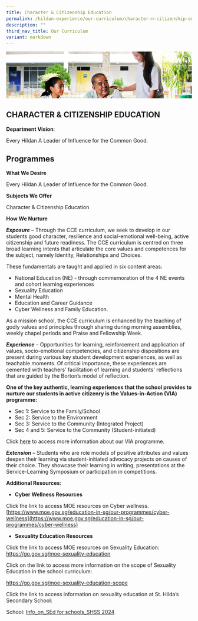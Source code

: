 ```yaml
---
title: Character & Citizenship Education
permalink: /hildan-experience/our-curriculum/character-n-citizenship-education/
description: ""
third_nav_title: Our Curriculum
variant: markdown
---
```

![](/images/Character%20Education/CCE%20Banner.jpg)

CHARACTER &amp; CITIZENSHIP EDUCATION
---------------------------------
**Department Vision**:&nbsp;

Every Hildan A Leader of Influence for the Common Good.

Programmes
----------

**What We Desire**

Every Hildan A Leader of Influence for the Common Good.

**Subjects We Offer**

Character & Citizenship Education

**How We Nurture**

**_Exposure_** – Through the CCE curriculum, we seek to develop in our students good character, resilience and social-emotional well-being, active citizenship and future readiness. The CCE curriculum is centred on three broad learning intents that articulate the core values and competences for the subject, namely Identity, Relationships and Choices.  

These fundamentals are taught and applied in six content areas:

* National Education (NE) - through commemoration of the 4 NE events and cohort learning experiences
* Sexuality Education
* Mental Health
* Education and Career Guidance
* Cyber Wellness and Family Education.

As a mission school, the CCE curriculum is enhanced by the teaching of godly values and principles through sharing during morning assemblies, weekly chapel periods and Praise and Fellowship Week.

**_Experience_** – Opportunities for learning, reinforcement and application of values, socio-emotional competencies, and citizenship dispositions are present during various key student development experiences, as well as teachable moments. Of critical importance, these experiences are cemented with teachers’ facilitation of learning and students' reflections that are guided by the Borton’s model of reflection.

**One of the key authentic, learning experiences that the school provides to nurture our students in active citizenry is the Values-in-Action (VIA) programme:**

* Sec 1: Service to the Family/School
* Sec 2: Service to the Environment
* Sec 3: Service to the Community (Integrated Project)
* Sec 4 and 5: Service to the Community (Student-initiated)

Click [here](https://sthildassec.moe.edu.sg/service-learning/) to access more information about our VIA programme.

**_Extension_** – Students who are role models of positive attributes and values deepen their learning via student-initiated advocacy projects on causes of their choice. They showcase their learning in writing, presentations at the Service-Learning Symposium or participation in competitions.

**Additional Resources:**

* **Cyber Wellness Resources**

Click the link to access MOE resources on Cyber wellness. [https://www.moe.gov.sg/education-in-sg/our-programmes/cyber-wellness](https://www.moe.gov.sg/education-in-sg/our-programmes/cyber-wellness)

* **Sexuality Education Resources**

Click the link to access MOE resources on Sexuality Education: 
https://go.gov.sg/moe-sexuality-education

Click on the link to access more information on the scope of Sexuality Education in the school curriculum:

https://go.gov.sg/moe-sexuality-education-scope

Click the link to access information on sexuality education at St. Hilda’s Secondary School:

School: [Info_on_SEd for schools_SHSS 2024](/files/2024_Info_on_SEd_for_schs_website__Secondary_Schools__updated.pdf)